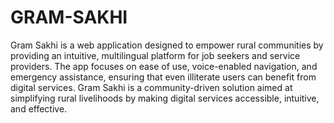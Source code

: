 # GRAM-SAKHI
Gram Sakhi is a web application designed to empower rural communities by providing an intuitive, multilingual platform for job seekers and service providers. The app focuses on ease of use, voice-enabled navigation, and emergency assistance, ensuring that even illiterate users can benefit from digital services.
Gram Sakhi is a community-driven solution aimed at simplifying rural livelihoods by making digital services accessible, intuitive, and effective.
